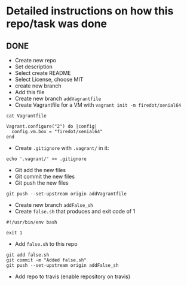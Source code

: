 # Detailed instructions on how this repo/task was done

## DONE
- Create new repo
- Set description
- Select create README
- Select License, choose MIT
- create new branch
- Add this file
- Create new branch `addVagrantfile`
- Create Vagrantfile for a VM with `vagrant init -m firedot/xenial64`

```
cat Vagrantfile

Vagrant.configure("2") do |config|
  config.vm.box = "firedot/xenial64"
end
```

- Create ```.gitignore``` with ```.vagrant/``` in it: 

```
echo '.vagrant/' >> .gitignore
```

- Git add the new files
- Git commit the new files
- Git push the new files

```
git push --set-upstream origin addVagrantfile
```
- Create new branch ```addFalse_sh```
- Create ```false.sh``` that produces and exit code of 1

```
#!/usr/bin/env bash

exit 1
```
- Add ```false.sh``` to this repo
```
git add false.sh
git commit -m "Added false.sh"
git push --set-upstream origin addFalse_sh
```

- Add repo to travis (enable repository on travis)
